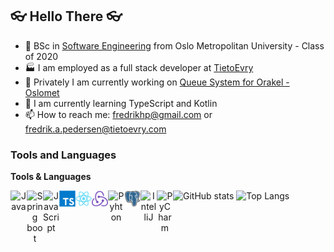 ## :eyeglasses: Hello There :eyeglasses:

- :school: BSc in [Software Engineering](https://www.oslomet.no/studier/tkd/dataingenior) from Oslo Metropolitan University - Class of 2020
- :factory: I am employed as a full stack developer at [TietoEvry](https://github.com/evry) 
- 🔭 Privately I am currently working on [Queue System for Orakel - Oslomet](https://github.com/OrakelOsloMet/Orakel_Queue_Client)
- 🌱 I am currently learning TypeScript and Kotlin
- 📫 How to reach me: fredrikhp@gmail.com or fredrik.a.pedersen@tietoevry.com

### Tools and Languages

**Tools & Languages**

<p align="center">
  <img align="left" alt="Java" width="26px" src="https://img.icons8.com/color/48/000000/java-coffee-cup-logo.png" />
  <img align="left" alt="Spring boot" width="26px" src="https://img.icons8.com/color/48/000000/spring-logo.png" />
  <img align="left" alt="JavaScript" width="26px" src="https://img.icons8.com/color/48/000000/javascript.png" />
  <img align="left" alt="TypeScript" width="26px" src="https://raw.githubusercontent.com/devicons/devicon/master/icons/typescript/typescript-original.svg" />
  <img align="left" alt="React" width="26px" src="https://raw.githubusercontent.com/devicons/devicon/master/icons/react/react-original.svg" />
  <img align="left" alt="Redux" width="26px" src="https://raw.githubusercontent.com/devicons/devicon/master/icons/redux/redux-original.svg" />
  <img align="left" alt="Pyhton" width="26px" src="https://img.icons8.com/color/48/000000/python.png" />
  <img align="left" alt="PosgreSQL" width="26px" src="https://raw.githubusercontent.com/devicons/devicon/master/icons/postgresql/postgresql-original.svg"/>

  <img align="left" alt="IntelliJ" width="26px" src="https://img.icons8.com/color/48/000000/intellij-idea.png" />
  <img align="left" alt="PyCharm" width="26px" src="https://img.icons8.com/color/48/000000/pycharm.png" />  
</p>

![GitHub stats](https://github-readme-stats.vercel.app/api?username=FredrikPedersen&show_icons=true&theme=tokyonight)
![Top Langs](https://github-readme-stats.vercel.app/api/top-langs/?username=FredrikPedersen&theme=tokyonight)
